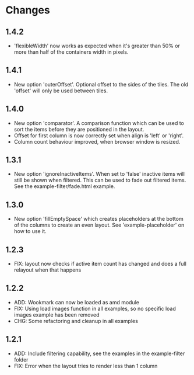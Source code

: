 # Changes

## 1.4.2
* 'flexibleWidth' now works as expected when it's greater than 50% or more than half of the containers width in pixels.

## 1.4.1
* New option 'outerOffset'. Optional offset to the sides of the tiles. The old 'offset' will only be used between tiles.

## 1.4.0
* New option 'comparator'. A comparison function which can be used to sort the items before they are positioned in the layout.
* Offset for first column is now correctly set when align is 'left' or 'right'.
* Column count behaviour improved, when browser window is resized.

## 1.3.1
* New option 'ignoreInactiveItems'. When set to 'false' inactive items will still be shown when filtered. This can be used to fade out filtered items. See the example-filter/fade.html example.

## 1.3.0
* New option 'fillEmptySpace' which creates placeholders at the bottom of the columns to create an even layout. See 'example-placeholder' on how to use it.

## 1.2.3
* FIX: layout now checks if active item count has changed and does a full relayout when that happens

## 1.2.2
* ADD: Wookmark can now be loaded as amd module
* FIX: Using load images function in all examples, so no specific load images example has been removed
* CHG: Some refactoring and cleanup in all examples

## 1.2.1
* ADD: Include filtering capability, see the examples in the example-filter folder
* FIX: Error when the layout tries to render less than 1 column
